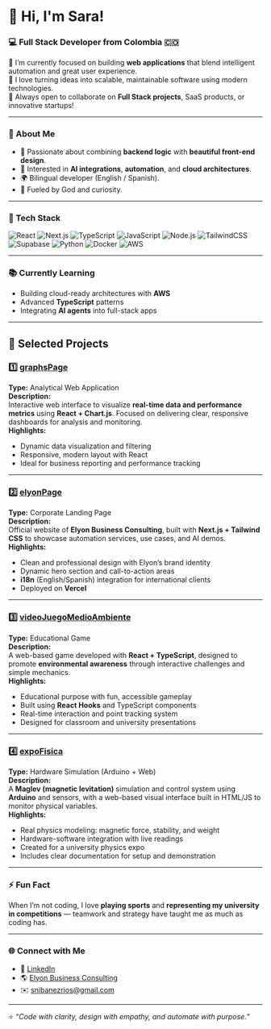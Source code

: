 # 👋 Hi, I'm Sara!
### 💻 Full Stack Developer from Colombia 🇨🇴

🔭 I’m currently focused on building **web applications** that blend intelligent automation and great user experience.  
🌱 I love turning ideas into scalable, maintainable software using modern technologies.  
💬 Always open to collaborate on **Full Stack projects**, SaaS products, or innovative startups!

---

### 🧠 About Me
- 🎯 Passionate about combining **backend logic** with **beautiful front-end design**.  
- 🤖 Interested in **AI integrations**, **automation**, and **cloud architectures**.  
- 🌍 Bilingual developer (English / Spanish).  
- 🙏 Fueled by God and curiosity.

---

### 🧰 Tech Stack

![React](https://img.shields.io/badge/React-20232A?style=for-the-badge&logo=react&logoColor=61DAFB)
![Next.js](https://img.shields.io/badge/Next.js-000000?style=for-the-badge&logo=nextdotjs&logoColor=white)
![TypeScript](https://img.shields.io/badge/TypeScript-007ACC?style=for-the-badge&logo=typescript&logoColor=white)
![JavaScript](https://img.shields.io/badge/JavaScript-F7DF1E?style=for-the-badge&logo=javascript&logoColor=000)
![Node.js](https://img.shields.io/badge/Node.js-339933?style=for-the-badge&logo=nodedotjs&logoColor=white)
![TailwindCSS](https://img.shields.io/badge/Tailwind_CSS-38B2AC?style=for-the-badge&logo=tailwind-css&logoColor=white)
![Supabase](https://img.shields.io/badge/Supabase-3ECF8E?style=for-the-badge&logo=supabase&logoColor=white)
![Python](https://img.shields.io/badge/Python-3776AB?style=for-the-badge&logo=python&logoColor=white)
![Docker](https://img.shields.io/badge/Docker-2496ED?style=for-the-badge&logo=docker&logoColor=white)
![AWS](https://img.shields.io/badge/AWS-232F3E?style=for-the-badge&logo=amazon-aws&logoColor=FF9900)

---

### 📚 Currently Learning
- Building cloud-ready architectures with **AWS**  
- Advanced **TypeScript** patterns  
- Integrating **AI agents** into full-stack apps  

---

## 🧩 Selected Projects

### 1️⃣ [graphsPage](https://github.com/snir44-admin/graphsPage)
**Type:** Analytical Web Application  
**Description:**  
Interactive web interface to visualize **real-time data and performance metrics** using **React + Chart.js**. Focused on delivering clear, responsive dashboards for analysis and monitoring.  
**Highlights:**  
- Dynamic data visualization and filtering  
- Responsive, modern layout with React  
- Ideal for business reporting and performance tracking  

---

### 2️⃣ [elyonPage](https://github.com/sibanezrios/elyon_page)
**Type:** Corporate Landing Page  
**Description:**  
Official website of **Elyon Business Consulting**, built with **Next.js + Tailwind CSS** to showcase automation services, use cases, and AI demos.  
**Highlights:**  
- Clean and professional design with Elyon’s brand identity  
- Dynamic hero section and call-to-action areas  
- **i18n** (English/Spanish) integration for international clients  
- Deployed on **Vercel**  

---

### 3️⃣ [videoJuegoMedioAmbiente](https://github.com/sibanezrios/VideoJuegoMedioAmbiente)
**Type:** Educational Game  
**Description:**  
A web-based game developed with **React + TypeScript**, designed to promote **environmental awareness** through interactive challenges and simple mechanics.  
**Highlights:**  
- Educational purpose with fun, accessible gameplay  
- Built using **React Hooks** and TypeScript components  
- Real-time interaction and point tracking system  
- Designed for classroom and university presentations  

---

### 4️⃣ [expoFisica](https://github.com/sibanezrios/expofisica)
**Type:** Hardware Simulation (Arduino + Web)  
**Description:**  
A **Maglev (magnetic levitation)** simulation and control system using **Arduino** and sensors, with a web-based visual interface built in HTML/JS to monitor physical variables.  
**Highlights:**  
- Real physics modeling: magnetic force, stability, and weight  
- Hardware-software integration with live readings  
- Created for a university physics expo  
- Includes clear documentation for setup and demonstration  

---

### ⚡ Fun Fact
When I’m not coding, I love **playing sports** and **representing my university in competitions** — teamwork and strategy have taught me as much as coding has.

---

### 🌐 Connect with Me
- 💼 [LinkedIn](https://www.linkedin.com/in/saraibanezrios)  
- 🌎 [Elyon Business Consulting](https://www.elyonbusinessconsultingco.com/en)  
- ✉️ snibanezrios@gmail.com  

---

⭐️ _“Code with clarity, design with empathy, and automate with purpose.”_
